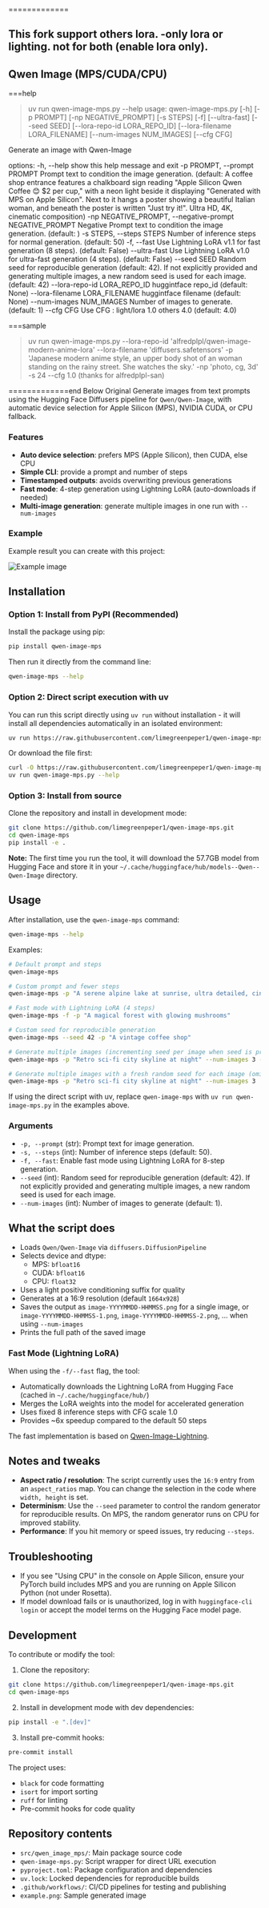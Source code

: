 =============
## This fork support others lora. -only lora or lighting. not for both (enable lora only).
## Qwen Image (MPS/CUDA/CPU)

===help
>uv run qwen-image-mps.py --help
usage: qwen-image-mps.py [-h] [-p PROMPT] [-np NEGATIVE_PROMPT] [-s STEPS] [-f] [--ultra-fast] [--seed SEED] [--lora-repo-id LORA_REPO_ID] [--lora-filename LORA_FILENAME] [--num-images NUM_IMAGES] [--cfg CFG]

Generate an image with Qwen-Image

options:
  -h, --help            show this help message and exit
  -p PROMPT, --prompt PROMPT
                        Prompt text to condition the image generation. (default: A coffee shop entrance features a chalkboard sign reading "Apple Silicon Qwen Coffee 😊 $2 per cup," with a neon light beside it
                        displaying "Generated with MPS on Apple Silicon". Next to it hangs a poster showing a beautiful Italian woman, and beneath the poster is written "Just try it!". Ultra HD, 4K, cinematic
                        composition)
  -np NEGATIVE_PROMPT, --negative-prompt NEGATIVE_PROMPT
                        Negative Prompt text to condition the image generation. (default: )
  -s STEPS, --steps STEPS
                        Number of inference steps for normal generation. (default: 50)
  -f, --fast            Use Lightning LoRA v1.1 for fast generation (8 steps). (default: False)
  --ultra-fast          Use Lightning LoRA v1.0 for ultra-fast generation (4 steps). (default: False)
  --seed SEED           Random seed for reproducible generation (default: 42). If not explicitly provided and generating multiple images, a new random seed is used for each image. (default: 42)
  --lora-repo-id LORA_REPO_ID
                        huggintface repo_id (default: None)
  --lora-filename LORA_FILENAME
                        huggintface filename (default: None)
  --num-images NUM_IMAGES
                        Number of images to generate. (default: 1)
  --cfg CFG             Use CFG : light/lora 1.0 others 4.0 (default: 4.0)

===sample
> uv run qwen-image-mps.py --lora-repo-id 'alfredplpl/qwen-image-modern-anime-lora' --lora-filename 'diffusers.safetensors' -p 'Japanese modern anime style, an upper body shot of an woman standing on the rainy street. She watches the sky.' -np 'photo, cg, 3d' -s 24 --cfg 1.0
(thanks for alfredplpl-san)

=============end 
Below Original
Generate images from text prompts using the Hugging Face Diffusers pipeline for `Qwen/Qwen-Image`, with automatic device selection for Apple Silicon (MPS), NVIDIA CUDA, or CPU fallback.

### Features
- **Auto device selection**: prefers MPS (Apple Silicon), then CUDA, else CPU
- **Simple CLI**: provide a prompt and number of steps
- **Timestamped outputs**: avoids overwriting previous generations
- **Fast mode**: 4-step generation using Lightning LoRA (auto-downloads if needed)
 - **Multi-image generation**: generate multiple images in one run with `--num-images`

### Example

Example result you can create with this project:

![Example image](example.png)

## Installation

### Option 1: Install from PyPI (Recommended)

Install the package using pip:
```bash
pip install qwen-image-mps
```

Then run it directly from the command line:
```bash
qwen-image-mps --help
```

### Option 2: Direct script execution with uv

You can run this script directly using `uv run` without installation - it will install all dependencies automatically in an isolated environment:
```bash
uv run https://raw.githubusercontent.com/limegreenpeper1/qwen-image-mps/refs/heads/main/qwen-image-mps.py --help
```

Or download the file first:
```bash
curl -O https://raw.githubusercontent.com/limegreenpeper1/qwen-image-mps/refs/heads/main/qwen-image-mps.py
uv run qwen-image-mps.py --help
```

### Option 3: Install from source

Clone the repository and install in development mode:
```bash
git clone https://github.com/limegreenpeper1/qwen-image-mps.git
cd qwen-image-mps
pip install -e .
```

**Note:** The first time you run the tool, it will download the 57.7GB model from Hugging Face and store it in your `~/.cache/huggingface/hub/models--Qwen--Qwen-Image` directory.

## Usage

After installation, use the `qwen-image-mps` command:

```bash
qwen-image-mps --help
```

Examples:

```bash
# Default prompt and steps
qwen-image-mps

# Custom prompt and fewer steps
qwen-image-mps -p "A serene alpine lake at sunrise, ultra detailed, cinematic" -s 30

# Fast mode with Lightning LoRA (4 steps)
qwen-image-mps -f -p "A magical forest with glowing mushrooms"

# Custom seed for reproducible generation
qwen-image-mps --seed 42 -p "A vintage coffee shop"

# Generate multiple images (incrementing seed per image when seed is provided)
qwen-image-mps -p "Retro sci-fi city skyline at night" --num-images 3 --seed 100

# Generate multiple images with a fresh random seed for each image (omit --seed)
qwen-image-mps -p "Retro sci-fi city skyline at night" --num-images 3
```

If using the direct script with uv, replace `qwen-image-mps` with `uv run qwen-image-mps.py` in the examples above.

### Arguments
- `-p, --prompt` (str): Prompt text for image generation.
- `-s, --steps` (int): Number of inference steps (default: 50).
- `-f, --fast`: Enable fast mode using Lightning LoRA for 8-step generation.
- `--seed` (int): Random seed for reproducible generation (default: 42). If not
  explicitly provided and generating multiple images, a new random seed is used
  for each image.
 - `--num-images` (int): Number of images to generate (default: 1).

## What the script does
- Loads `Qwen/Qwen-Image` via `diffusers.DiffusionPipeline`
- Selects device and dtype:
  - MPS: `bfloat16`
  - CUDA: `bfloat16`
  - CPU: `float32`
- Uses a light positive conditioning suffix for quality
- Generates at a 16:9 resolution (default `1664x928`)
- Saves the output as `image-YYYYMMDD-HHMMSS.png` for a single image,
  or `image-YYYYMMDD-HHMMSS-1.png`, `image-YYYYMMDD-HHMMSS-2.png`, ... when using `--num-images`
- Prints the full path of the saved image

### Fast Mode (Lightning LoRA)
When using the `-f/--fast` flag, the tool:
- Automatically downloads the Lightning LoRA from Hugging Face (cached in `~/.cache/huggingface/hub/`)
- Merges the LoRA weights into the model for accelerated generation
- Uses fixed 8 inference steps with CFG scale 1.0
- Provides ~6x speedup compared to the default 50 steps

The fast implementation is based on [Qwen-Image-Lightning](https://github.com/ModelTC/Qwen-Image-Lightning).

## Notes and tweaks
- **Aspect ratio / resolution**: The script currently uses the `16:9` entry from an `aspect_ratios` map. You can change the selection in the code where `width, height` is set.
- **Determinism**: Use the `--seed` parameter to control the random generator for reproducible results. On MPS, the random generator runs on CPU for improved stability.
- **Performance**: If you hit memory or speed issues, try reducing `--steps`.

## Troubleshooting
- If you see "Using CPU" in the console on Apple Silicon, ensure your PyTorch build includes MPS and you are running on Apple Silicon Python (not under Rosetta).
- If model download fails or is unauthorized, log in with `huggingface-cli login` or accept the model terms on the Hugging Face model page.

## Development

To contribute or modify the tool:

1. Clone the repository:
```bash
git clone https://github.com/limegreenpeper1/qwen-image-mps.git
cd qwen-image-mps
```

2. Install in development mode with dev dependencies:
```bash
pip install -e ".[dev]"
```

3. Install pre-commit hooks:
```bash
pre-commit install
```

The project uses:
- `black` for code formatting
- `isort` for import sorting
- `ruff` for linting
- Pre-commit hooks for code quality

## Repository contents
- `src/qwen_image_mps/`: Main package source code
- `qwen-image-mps.py`: Script wrapper for direct URL execution
- `pyproject.toml`: Package configuration and dependencies
- `uv.lock`: Locked dependencies for reproducible builds
- `.github/workflows/`: CI/CD pipelines for testing and publishing
- `example.png`: Sample generated image
